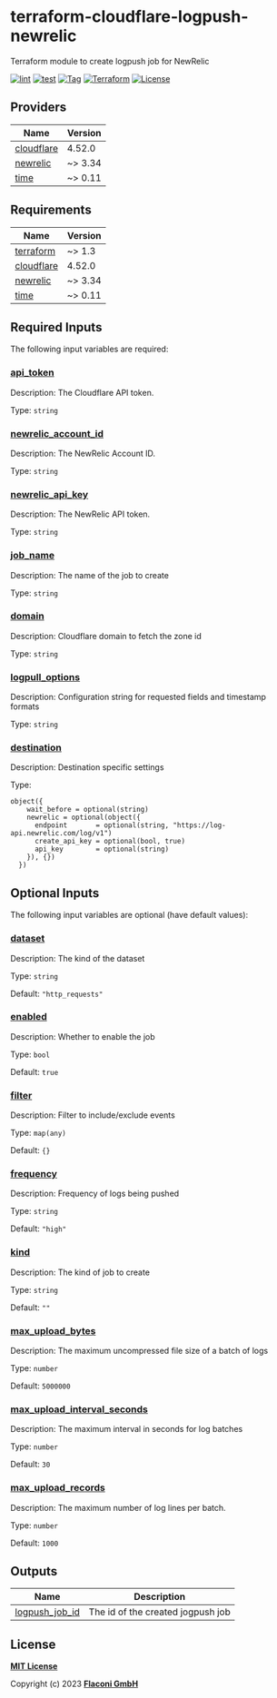 # terraform-cloudflare-logpush-newrelic

Terraform module to create logpush job for NewRelic

[![lint](https://github.com/flaconi/terraform-cloudflare-logpush-newrelic/workflows/lint/badge.svg)](https://github.com/flaconi/terraform-cloudflare-logpush-newrelic/actions?query=workflow%3Alint)
[![test](https://github.com/flaconi/terraform-cloudflare-logpush-newrelic/workflows/test/badge.svg)](https://github.com/flaconi/terraform-cloudflare-logpush-newrelic/actions?query=workflow%3Atest)
[![Tag](https://img.shields.io/github/tag/flaconi/terraform-cloudflare-logpush-newrelic.svg)](https://github.com/flaconi/terraform-cloudflare-logpush-newrelic/releases)
[![Terraform](https://img.shields.io/badge/Terraform--registry-cloudflare--logpush--newrelic-brightgreen.svg)](https://registry.terraform.io/modules/flaconi/logpush-newrelic/cloudflare/)
[![License](https://img.shields.io/badge/license-MIT-blue.svg)](https://opensource.org/licenses/MIT)

<!-- TFDOCS_HEADER_START -->


<!-- TFDOCS_HEADER_END -->

<!-- TFDOCS_PROVIDER_START -->
## Providers

| Name | Version |
|------|---------|
| <a name="provider_cloudflare"></a> [cloudflare](#provider\_cloudflare) | 4.52.0 |
| <a name="provider_newrelic"></a> [newrelic](#provider\_newrelic) | ~> 3.34 |
| <a name="provider_time"></a> [time](#provider\_time) | ~> 0.11 |

<!-- TFDOCS_PROVIDER_END -->

<!-- TFDOCS_REQUIREMENTS_START -->
## Requirements

| Name | Version |
|------|---------|
| <a name="requirement_terraform"></a> [terraform](#requirement\_terraform) | ~> 1.3 |
| <a name="requirement_cloudflare"></a> [cloudflare](#requirement\_cloudflare) | 4.52.0 |
| <a name="requirement_newrelic"></a> [newrelic](#requirement\_newrelic) | ~> 3.34 |
| <a name="requirement_time"></a> [time](#requirement\_time) | ~> 0.11 |

<!-- TFDOCS_REQUIREMENTS_END -->

<!-- TFDOCS_INPUTS_START -->
## Required Inputs

The following input variables are required:

### <a name="input_api_token"></a> [api\_token](#input\_api\_token)

Description: The Cloudflare API token.

Type: `string`

### <a name="input_newrelic_account_id"></a> [newrelic\_account\_id](#input\_newrelic\_account\_id)

Description: The NewRelic Account ID.

Type: `string`

### <a name="input_newrelic_api_key"></a> [newrelic\_api\_key](#input\_newrelic\_api\_key)

Description: The NewRelic API token.

Type: `string`

### <a name="input_job_name"></a> [job\_name](#input\_job\_name)

Description: The name of the job to create

Type: `string`

### <a name="input_domain"></a> [domain](#input\_domain)

Description: Cloudflare domain to fetch the zone id

Type: `string`

### <a name="input_logpull_options"></a> [logpull\_options](#input\_logpull\_options)

Description: Configuration string for requested fields and timestamp formats

Type: `string`

### <a name="input_destination"></a> [destination](#input\_destination)

Description: Destination specific settings

Type:

```hcl
object({
    wait_before = optional(string)
    newrelic = optional(object({
      endpoint       = optional(string, "https://log-api.newrelic.com/log/v1")
      create_api_key = optional(bool, true)
      api_key        = optional(string)
    }), {})
  })
```

## Optional Inputs

The following input variables are optional (have default values):

### <a name="input_dataset"></a> [dataset](#input\_dataset)

Description: The kind of the dataset

Type: `string`

Default: `"http_requests"`

### <a name="input_enabled"></a> [enabled](#input\_enabled)

Description: Whether to enable the job

Type: `bool`

Default: `true`

### <a name="input_filter"></a> [filter](#input\_filter)

Description: Filter to include/exclude events

Type: `map(any)`

Default: `{}`

### <a name="input_frequency"></a> [frequency](#input\_frequency)

Description: Frequency of logs being pushed

Type: `string`

Default: `"high"`

### <a name="input_kind"></a> [kind](#input\_kind)

Description: The kind of job to create

Type: `string`

Default: `""`

### <a name="input_max_upload_bytes"></a> [max\_upload\_bytes](#input\_max\_upload\_bytes)

Description: The maximum uncompressed file size of a batch of logs

Type: `number`

Default: `5000000`

### <a name="input_max_upload_interval_seconds"></a> [max\_upload\_interval\_seconds](#input\_max\_upload\_interval\_seconds)

Description: The maximum interval in seconds for log batches

Type: `number`

Default: `30`

### <a name="input_max_upload_records"></a> [max\_upload\_records](#input\_max\_upload\_records)

Description: The maximum number of log lines per batch.

Type: `number`

Default: `1000`

<!-- TFDOCS_INPUTS_END -->

<!-- TFDOCS_OUTPUTS_START -->
## Outputs

| Name | Description |
|------|-------------|
| <a name="output_logpush_job_id"></a> [logpush\_job\_id](#output\_logpush\_job\_id) | The id of the created jogpush job |

<!-- TFDOCS_OUTPUTS_END -->

## License

**[MIT License](LICENSE)**

Copyright (c) 2023 **[Flaconi GmbH](https://github.com/flaconi)**
